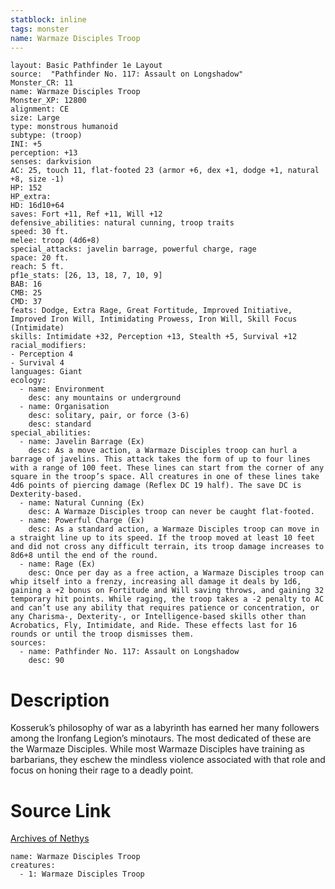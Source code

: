 ```yaml
---
statblock: inline
tags: monster
name: Warmaze Disciples Troop
---
```

```statblock
layout: Basic Pathfinder 1e Layout
source:  "Pathfinder No. 117: Assault on Longshadow"
Monster_CR: 11
name: Warmaze Disciples Troop
Monster_XP: 12800
alignment: CE
size: Large
type: monstrous humanoid
subtype: (troop)
INI: +5
perception: +13
senses: darkvision
AC: 25, touch 11, flat-footed 23 (armor +6, dex +1, dodge +1, natural +8, size -1)
HP: 152
HP_extra: 
HD: 16d10+64
saves: Fort +11, Ref +11, Will +12
defensive_abilities: natural cunning, troop traits
speed: 30 ft.
melee: troop (4d6+8)
special_attacks: javelin barrage, powerful charge, rage
space: 20 ft.
reach: 5 ft.
pf1e_stats: [26, 13, 18, 7, 10, 9]
BAB: 16
CMB: 25
CMD: 37
feats: Dodge, Extra Rage, Great Fortitude, Improved Initiative, Improved Iron Will, Intimidating Prowess, Iron Will, Skill Focus (Intimidate)
skills: Intimidate +32, Perception +13, Stealth +5, Survival +12
racial_modifiers:
- Perception 4
- Survival 4
languages: Giant
ecology:
  - name: Environment
    desc: any mountains or underground
  - name: Organisation
    desc: solitary, pair, or force (3-6)
    desc: standard
special_abilities:
  - name: Javelin Barrage (Ex)
    desc: As a move action, a Warmaze Disciples troop can hurl a barrage of javelins. This attack takes the form of up to four lines with a range of 100 feet. These lines can start from the corner of any square in the troop’s space. All creatures in one of these lines take 4d6 points of piercing damage (Reflex DC 19 half). The save DC is Dexterity-based.
  - name: Natural Cunning (Ex)
    desc: A Warmaze Disciples troop can never be caught flat-footed.
  - name: Powerful Charge (Ex)
    desc: As a standard action, a Warmaze Disciples troop can move in a straight line up to its speed. If the troop moved at least 10 feet and did not cross any difficult terrain, its troop damage increases to 8d6+8 until the end of the round.
  - name: Rage (Ex)
    desc: Once per day as a free action, a Warmaze Disciples troop can whip itself into a frenzy, increasing all damage it deals by 1d6, gaining a +2 bonus on Fortitude and Will saving throws, and gaining 32 temporary hit points. While raging, the troop takes a -2 penalty to AC and can’t use any ability that requires patience or concentration, or any Charisma-, Dexterity-, or Intelligence-based skills other than Acrobatics, Fly, Intimidate, and Ride. These effects last for 16 rounds or until the troop dismisses them.
sources:
  - name: Pathfinder No. 117: Assault on Longshadow
    desc: 90
```
# Description
Kosseruk’s philosophy of war as a labyrinth has earned her many followers among the Ironfang Legion’s minotaurs. The most dedicated of these are the Warmaze Disciples. While most Warmaze Disciples have training as barbarians, they eschew the mindless violence associated with that role and focus on honing their rage to a deadly point.
# Source Link
[Archives of Nethys](https://aonprd.com/MonsterDisplay.aspx?ItemName=Warmaze%20Disciples%20Troop)
```encounter-table
name: Warmaze Disciples Troop
creatures:
  - 1: Warmaze Disciples Troop
```

